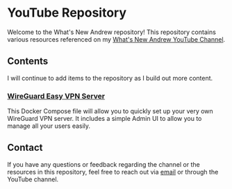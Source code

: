 # YouTube Repository

Welcome to the What's New Andrew repository! This repository contains various resources referenced on my [What's New Andrew YouTube Channel](https://www.youtube.com/@whats.new.andrew).

## Contents

I will continue to add items to the repository as I build out more content.  


### [WireGuard Easy VPN Server](https://github.com/WhatsNewAndrew/WhatsNewAndrew/blob/main/docker-compose/wireguard_easy/compose.yml)
This Docker Compose file will allow you to quickly set up your very own WireGuard VPN server.  It includes a simple Admin UI to allow you to manage all your users easily.

## Contact

If you have any questions or feedback regarding the channel or the resources in this repository, feel free to reach out via [email](mailto:andrew@whatsnewandrew.com) or through the YouTube channel.

<!--
**WhatsNewAndrew/WhatsNewAndrew** is a ✨ _special_ ✨ repository because its `README.md` (this file) appears on your GitHub profile.

Here are some ideas to get you started:

- 🔭 I’m currently working on ...
- 🌱 I’m currently learning ...
- 👯 I’m looking to collaborate on ...
- 🤔 I’m looking for help with ...
- 💬 Ask me about ...
- 📫 How to reach me: ...
- 😄 Pronouns: ...
- ⚡ Fun fact: ...
-->
